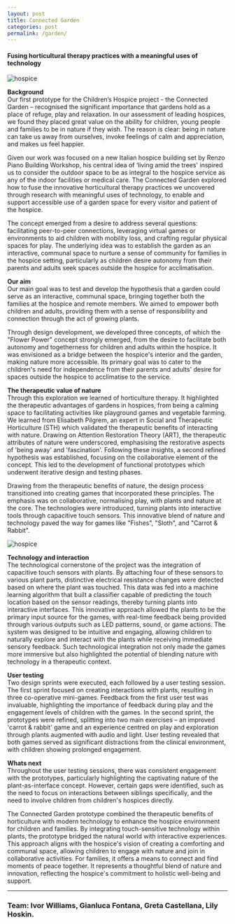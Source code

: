 ```yaml
---
layout: post
title: Connected Garden
categories: post
permalink: /garden/
---
```

#### Fusing horticultural therapy practices with a meaningful uses of technology

![hospice](/iw/images/garden1.jpg)

**Background**  
Our first prototype for the Children’s Hospice project - the Connected Garden – recognised the significant importance that gardens hold as a place of refuge, play and relaxation. In our assessment of leading hospices, we found they placed great value on the ability for children, young people and families to be in nature if they wish. The reason is clear: being in nature can take us away from ourselves, invoke feelings of calm and appreciation, and makes us feel happier.

Given our work was focused on a new Italian hospice building set by Renzo Piano Building Workshop, his central idea of ‘living amid the trees' inspired us to consider the outdoor space to be as integral to the hospice service as any of the indoor facilities or medical care. The Connected Garden explored how to fuse the innovative horticultural therapy practices we uncovered through research with meaningful uses of technology, to enable and support accessible use of a garden space for every visitor and patient of the hospice.

The concept emerged from a desire to address several questions: facilitating peer-to-peer connections, leveraging virtual games or environments to aid children with mobility loss, and crafting regular physical spaces for play. The underlying idea was to establish the garden as an interactive, communal space to nurture a sense of community for families in the hospice setting, particularly as children desire autonomy from their parents and adults seek spaces outside the hospice for acclimatisation.

**Our aim**  
Our main goal was to test and develop the hypothesis that a garden could serve as an interactive, communal space, bringing together both the families at the hospice and remote members. We aimed to empower both children and adults, providing them with a sense of responsibility and connection through the act of growing plants.

Through design development, we developed three concepts, of which the "Flower Power" concept strongly emerged, from the desire to facilitate both autonomy and togetherness for children and adults within the hospice. It was envisioned as a bridge between the hospice's interior and the garden, making nature more accessible. Its primary goal was to cater to the children's need for independence from their parents and adults' desire for spaces outside the hospice to acclimatise to the service.

**The therapeutic value of nature**  
Through this exploration we learned of horticulture therapy. It highlighted the therapeutic advantages of gardens in hospices, from being a calming space to facilitating activities like playground games and vegetable farming. We learned from Elisabeth Pilgrem, an expert in Social and Therapeutic Horticulture (STH) which validated the therapeutic benefits of interacting with nature. Drawing on Attention Restoration Theory (ART), the therapeutic attributes of nature were underscored, emphasising the restorative aspects of 'being away' and 'fascination'. Following these insights, a second refined hypothesis was established, focusing on the collaborative element of the concept. This led to the development of functional prototypes which underwent iterative design and testing phases.

Drawing from the therapeutic benefits of nature, the design process transitioned into creating games that incorporated these principles. The emphasis was on collaborative, normalising play, with plants and nature at the core. The technologies were introduced, turning plants into interactive tools through capacitive touch sensors. This innovative blend of nature and technology paved the way for games like "Fishes", "Sloth", and "Carrot & Rabbit".

![hospice](/iw/images/garden2.jpg)

**Technology and interaction**  
The technological cornerstone of the project was the integration of capacitive touch sensors with plants. By attaching four of these sensors to various plant parts, distinctive electrical resistance changes were detected based on where the plant was touched. This data was fed into a machine learning algorithm that built a classifier capable of predicting the touch location based on the sensor readings, thereby turning plants into interactive interfaces. This innovative approach allowed the plants to be the primary input source for the games, with real-time feedback being provided through various outputs such as LED patterns, sound, or game actions. The system was designed to be intuitive and engaging, allowing children to naturally explore and interact with the plants while receiving immediate sensory feedback. Such technological integration not only made the games more immersive but also highlighted the potential of blending nature with technology in a therapeutic context.


**User testing**  
Two design sprints were executed, each followed by a user testing session. The first sprint focused on creating interactions with plants, resulting in three co-operative mini-games. Feedback from the first user test was invaluable, highlighting the importance of feedback during play and the engagement levels of children with the games. In the second sprint, the prototypes were refined, splitting into two main exercises – an improved 'carrot & rabbit' game and an experience centred on play and exploration through plants augmented with audio and light. User testing revealed that both games served as significant distractions from the clinical environment, with children showing prolonged engagement.

**Whats next**  
Throughout the user testing sessions, there was consistent engagement with the prototypes, particularly highlighting the captivating nature of the plant-as-interface concept. However, certain gaps were identified, such as the need to focus on interactions between siblings specifically, and the need to involve children from children's hospices directly. 

The Connected Garden prototype combined the therapeutic benefits of horticulture with modern technology to enhance the hospice environment for children and families. By integrating touch-sensitive technology within plants, the prototype bridged the natural world with interactive experiences. This approach aligns with the hospice's vision of creating a comforting and communal space, allowing children to engage with nature and join in collaborative activities. For families, it offers a means to connect and find moments of peace together. It represents a thoughtful blend of nature and innovation, reflecting the hospice's commitment to holistic well-being and support.


---
### Team: Ivor Williams, Gianluca Fontana, Greta Castellana, Lily Hoskin.

